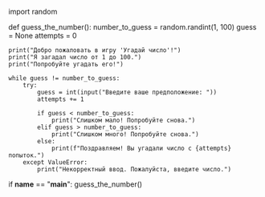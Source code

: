 import random

def guess_the_number():
    number_to_guess = random.randint(1, 100)
    guess = None
    attempts = 0

    print("Добро пожаловать в игру 'Угадай число'!")
    print("Я загадал число от 1 до 100.")
    print("Попробуйте угадать его!")

    while guess != number_to_guess:
        try:
            guess = int(input("Введите ваше предположение: "))
            attempts += 1

            if guess < number_to_guess:
                print("Слишком мало! Попробуйте снова.")
            elif guess > number_to_guess:
                print("Слишком много! Попробуйте снова.")
            else:
                print(f"Поздравляем! Вы угадали число с {attempts} попыток.")
        except ValueError:
            print("Некорректный ввод. Пожалуйста, введите число.")

if __name__ == "__main__":
    guess_the_number()  
